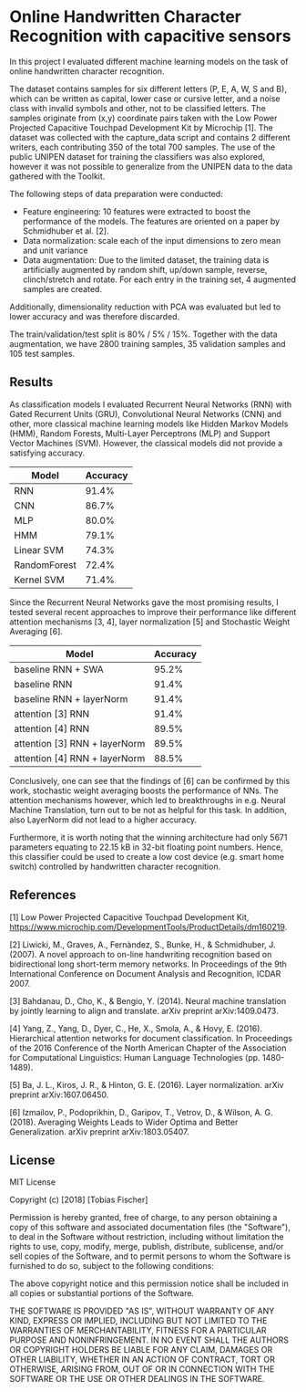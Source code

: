 # Online Handwritten Character Recognition with capacitive sensors

In this project I evaluated different machine learning models on the task of online handwritten character recognition. 

The dataset contains samples for six different letters (P, E, A, W, S and B), which can be written as capital, lower case or cursive letter, and a noise class with invalid symbols and other, not to be classified letters.
The samples originate from (x,y) coordinate pairs taken with the Low Power Projected Capacitive Touchpad Development Kit by Microchip [1].
The dataset was collected with the capture_data script and contains 2 different writers, each contributing 350 of the total 700 samples.
The use of the public UNIPEN dataset for training the classifiers was also explored, however it was not possible to generalize from the UNIPEN data to the data gathered with the Toolkit.

The following steps of data preparation were conducted:
- Feature engineering: 10 features were extracted to boost the performance of the models. The features are oriented on a paper by Schmidhuber et al. [2].
- Data normalization: scale each of the input dimensions to zero mean and unit variance
- Data augmentation: Due to the limited dataset, the training data is artificially augmented by random shift, up/down sample, reverse, clinch/stretch and rotate. For each entry in the training set, 4 augmented samples are created.

Additionally, dimensionality reduction with PCA was evaluated but led to lower accuracy and was therefore discarded.

The train/validation/test split is 80% / 5% / 15%. Together with the data augmentation, we have 2800 training samples, 35 validation samples and 105 test samples.

Results
-
As classification models I evaluated Recurrent Neural Networks (RNN) with Gated Recurrent Units (GRU), Convolutional Neural Networks (CNN) and other, more classical machine learning models like Hidden Markov Models (HMM), Random Forests, Multi-Layer Perceptrons (MLP) and Support Vector Machines (SVM). However, the classical models did not provide a satisfying accuracy.

Model | Accuracy
----- | --------
RNN | 91.4%
CNN | 86.7%
MLP | 80.0%
HMM | 79.1%
Linear SVM | 74.3%
RandomForest | 72.4%
Kernel SVM | 71.4%

Since the Recurrent Neural Networks gave the most promising results, I tested several recent approaches to improve their performance like different attention mechanisms [3, 4], layer normalization [5] and Stochastic Weight Averaging [6].

Model | Accuracy
----- | --------
baseline RNN + SWA | 95.2%
baseline RNN | 91.4%
baseline RNN + layerNorm | 91.4%
attention [3] RNN | 91.4%
attention [4] RNN | 89.5%
attention [3] RNN + layerNorm | 89.5%
attention [4] RNN + layerNorm | 88.5%

Conclusively, one can see that the findings of [6] can be confirmed by this work, stochastic weight averaging boosts the performance of NNs. The attention mechanisms however, which led to breakthroughs in e.g. Neural Machine Translation, turn out to be not as helpful for this task. In addition, also LayerNorm did not lead to a higher accuracy.

Furthermore, it is worth noting that the winning architecture had only 5671 parameters equating to 22.15 kB in 32-bit floating point numbers. Hence, this classifier could be used to create a low cost device (e.g. smart home switch) controlled by handwritten character recognition.


References
-
[1] Low Power Projected Capacitive Touchpad Development Kit, https://www.microchip.com/DevelopmentTools/ProductDetails/dm160219.

[2] Liwicki, M., Graves, A., Fernàndez, S., Bunke, H., & Schmidhuber, J. (2007). A novel approach to on-line handwriting recognition based on bidirectional long short-term memory networks. In Proceedings of the 9th International Conference on Document Analysis and Recognition, ICDAR 2007.

[3] Bahdanau, D., Cho, K., & Bengio, Y. (2014). Neural machine translation by jointly learning to align and translate. arXiv preprint arXiv:1409.0473.

[4] Yang, Z., Yang, D., Dyer, C., He, X., Smola, A., & Hovy, E. (2016). Hierarchical attention networks for document classification. In Proceedings of the 2016 Conference of the North American Chapter of the Association for Computational Linguistics: Human Language Technologies (pp. 1480-1489).

[5] Ba, J. L., Kiros, J. R., & Hinton, G. E. (2016). Layer normalization. arXiv preprint arXiv:1607.06450.

[6] Izmailov, P., Podoprikhin, D., Garipov, T., Vetrov, D., & Wilson, A. G. (2018). Averaging Weights Leads to Wider Optima and Better Generalization. arXiv preprint arXiv:1803.05407.

License
-
MIT License

Copyright (c) [2018] [Tobias Fischer]

Permission is hereby granted, free of charge, to any person obtaining a copy
of this software and associated documentation files (the "Software"), to deal
in the Software without restriction, including without limitation the rights
to use, copy, modify, merge, publish, distribute, sublicense, and/or sell
copies of the Software, and to permit persons to whom the Software is
furnished to do so, subject to the following conditions:

The above copyright notice and this permission notice shall be included in all
copies or substantial portions of the Software.

THE SOFTWARE IS PROVIDED "AS IS", WITHOUT WARRANTY OF ANY KIND, EXPRESS OR
IMPLIED, INCLUDING BUT NOT LIMITED TO THE WARRANTIES OF MERCHANTABILITY,
FITNESS FOR A PARTICULAR PURPOSE AND NONINFRINGEMENT. IN NO EVENT SHALL THE
AUTHORS OR COPYRIGHT HOLDERS BE LIABLE FOR ANY CLAIM, DAMAGES OR OTHER
LIABILITY, WHETHER IN AN ACTION OF CONTRACT, TORT OR OTHERWISE, ARISING FROM,
OUT OF OR IN CONNECTION WITH THE SOFTWARE OR THE USE OR OTHER DEALINGS IN THE
SOFTWARE.

